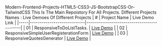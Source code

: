Modern-Frontend-Projects-HTML5-CSS3-JS-BootstrapCSS-Or-TailwindCSS
This Is The Main Repoistory For All Projects.
Different Projects Names : Live Demoes Of Different Projects
| #   | Project Name               | Live Demo Link                            |
|-----|----------------------------|--------------------------------------------|
| 01  | ResponsiveToDoListTasks.            | [Live Demo](https://mahmoudkhalidshabaanomar2.github.io/modern-frontend-projects-HTML5-CSS3-JS-BootstrapCSS5OrTailwindCSS/ResponsiveTodoList/)       |
| 02  | ResponsiveSimpleUserRegisterationForm        | [Live Demo](https://mahmoudkhalidshabaanomar2.github.io/modern-frontend-projects-HTML5-CSS3-JS-BootstrapCSS5OrTailwindCSS/ResponsiveSimpleUserRegisterationForm/)       |
| 03  | ResponsiveQuotesGenerator        | [Live Demo](https://mahmoudkhalidshabaanomar2.github.io/modern-frontend-projects-HTML5-CSS3-JS-BootstrapCSS5OrTailwindCSS/responsiveQuotesGeneration/)      |
